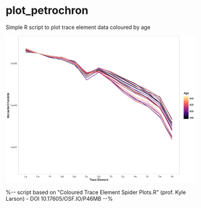 # plot_petrochron
Simple R script to plot trace element data coloured by age

![Academic Pages template example](ex1.png "Academic Pages template example")

%-- script based on "Coloured Trace Element Spider Plots.R" (prof. Kyle Larson) - DOI 10.17605/OSF.IO/P46MB --%
